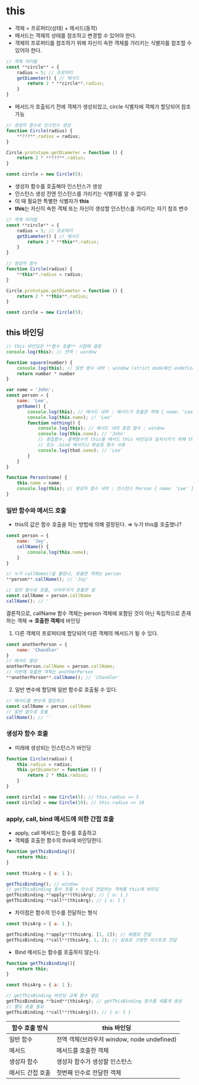 # this

- 객체 = 프로퍼티(상태) + 메서드(동작) 
- 메서드는 객체의 상태를 참조하고 변경할 수 있어야 한다.
- 객체의 프로퍼티를 참조하기 위해 자신이 속한 객체를 가리키는 식별자를 참조할 수 있어야 한다.

```jsx
// 객체 리터럴
const **circle** = {
	radius = 5; // 프로퍼티
	getDiameter() { // 메서드
		return 2 * **circle**.radius;
	}
}
```
- 메서드가 호출되기 전에 객체가 생성되었고, circle 식별자에 객체가 할당되어 참조 가능

```jsx
// 생성자 함수로 인스턴스 생성
function Circle(radius) {
	**???**.radius = radius;
}

Circle.prototype.getDiameter = function () {
	return 2 * **???**.radius;
}

const circle = new Circle(5);
```
- 생성자 함수를 호출해야 인스턴스가 생성
- 인스턴스 생성 전엔 인스턴스를 가리키는 식별자를 알 수 없다.
- 이 때 필요한 특별한 식별자가 **this**
- **this**는 자신이 속한 객체 또는 자신이 생성할 인스턴스를 가리키는 자기 참조 변수

```jsx
// 객체 리터럴
const **circle** = {
	radius = 5; // 프로퍼티
	getDiameter() { // 메서드
		return 2 * **this**.radius;
	}
}

// 생성자 함수
function Circle(radius) {
	**this**.radius = radius;
}

Circle.prototype.getDiameter = function () {
	return 2 * **this**.radius;
}

const circle = new Circle(5);
```
## this 바인딩

```jsx
// this 바인딩은 **함수 호출** 시점에 결정
console.log(this); // 전역 : window

function square(number) {
	console.log(this); // 일반 함수 내부 : window (strict mode에선 undefined)
	return number * number
}

var name = 'John';
const person = {
	name: 'Lee',
	getName() {
		console.log(this); // 메서드 내부 : 메서드가 호출한 객체 { name: 'Lee', getName: ƒ getName() }
		console.log(this.name); // 'Lee'
		function nothing() {
			console.log(this); // 메서드 내의 중첩 함수 : window
			console.log(this.name); // 'John'
			// 중첩함수, 콜백함수의 this를 메서드 this 바인딩과 일치시키기 위해 that 사용
			// 또는 .bind 메서드나 화살표 함수 사용
			console.log(that.name); // 'Lee'
		}
	}
}

function Person(name) {
	this.name = name;
	console.log(this); // 생성자 함수 내부 : 인스턴스 Person { name: 'Lee' }
}
```

### 일반 함수와 메서드 호출
- this의 값은 함수 호출을 하는 방법에 의해 결정된다. ⇒ 누가 this를 호출했나?
```jsx
const person = {
	name: 'Joy',
	callName() {
		console.log(this.name);
	}
}

// 누가 callName()을 불렀냐, 호출한 객체는 person
**person**.callName(); // 'Joy'

// 일반 함수로 호출, 브라우저가 호출한 셈
const callName = person.callName
callName(); // ''
```
결론적으로, callName 함수 객체는 person 객체에 포함된 것이 아닌 독립적으로 존재하는 객체 ⇒ **호출한 객체**에 바인딩
1. 다른 객체의 프로퍼티에 할당되어 다른 객체의 메서드가 될 수 있다.
```jsx
const anotherPerson = {
	name: 'Chandler'
}
// 메서드 할당
anotherPerson.callName = person.callName;
// 이번에 호출한 객체는 anotherPerson
**anotherPerson**.callName(); // 'Chandler'
```
2. 일반 변수에 할당해 일반 함수로 호출될 수 있다.
```jsx
// 메서드를 변수에 할당하고
const callName = person.callName
// 일반 함수로 호출
callName(); // ''
```

### 생성자 함수 호출
- 미래에 생성되는 인스턴스가 바인딩
```jsx
function Circle(radius) {
	this.radius = radius;
	this.getDiameter = function () {
		return 2 * this.radius;
	}
}

const circle1 = new Circle(5); // this.radius => 5
const circle2 = new Circle(10); // this.radius => 10
```

### apply, call, bind 메서드에 의한 간접 호출
- apply, call 메서드는 함수를 호출하고
- 객체를 호출한 함수의 this에 바인딩한다.

```jsx
function getThisBinding(){
	return this;
}

const thisArg = { a: 1 };

getThisBinding(); // window
// getThisBinding 함수 호출 + 인수로 전달하는 객체를 this에 바인딩
getThisBinding.**apply**(thisArg); // { a: 1 }
getThisBinding.**call**(thisArg); // { a: 1 }
```

- 차이점은 함수의 인수를 전달하는 형식
```jsx
const thisArg = { a: 1 };

getThisBinding.**apply**(thisArg, [1, 2]); // 배열로 전달
getThisBinding.**call**(thisArg, 1, 2); // 쉼표로 구분한 리스트로 전달
```

- Bind 메서드는 함수를 호출하지 않는다.
```jsx
function getThisBinding(){
	return this;
}

const thisArg = { a: 1 };

// getThisBinding 바인딩 교체 함수 생성
getThisBinding.**bind**(thisArg); // getThisBinding 함수를 새롭게 생성
// 별도 호출 필요
getThisBinding.**call**(thisArg)(); // { a: 1 }
```

| 함수 호출 방식 | this 바인딩 |
| --- | --- |
| 일반 함수 | 전역 객체(브라우저 window, node undefined) |
| 메서드 | 메서드를 호출한 객체 |
| 생성자 함수 | 생성자 함수가 생성할 인스턴스 |
| 메서드 간접 호출 | 첫번째 인수로 전달한 객체 |
